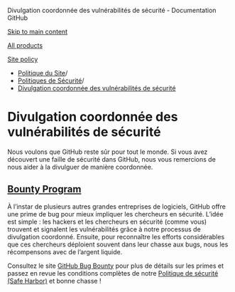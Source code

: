 Divulgation coordonnée des vulnérabilités de sécurité - Documentation GitHub

[Skip to main content](#main-content)

[All products](/fr)

[Site policy](/site-policy)

* [Politique du Site](/fr/site-policy)/
* [Politiques de Sécurité](/fr/site-policy/security-policies)/
* [Divulgation coordonnée des vulnérabilités de sécurité](/fr/site-policy/security-policies/coordinated-disclosure-of-security-vulnerabilities)

Divulgation coordonnée des vulnérabilités de sécurité
==========

Nous voulons que GitHub reste sûr pour tout le monde. Si vous avez découvert une faille de sécurité dans GitHub, nous vous remercions de nous aider à la divulguer de manière coordonnée.

[Bounty Program](#bounty-program)
----------

À l’instar de plusieurs autres grandes entreprises de logiciels, GitHub offre une prime de bug pour mieux impliquer les chercheurs en sécurité. L’idée est simple : les hackers et les chercheurs en sécurité (comme vous) trouvent et signalent les vulnérabilités grâce à notre processus de divulgation coordonné. Ensuite, pour reconnaître les efforts considérables que ces chercheurs déploient souvent dans leur chasse aux bugs, nous les récompensons avec de l’argent liquide.

Consultez le site [GitHub Bug Bounty](https://bounty.github.com) pour plus de détails sur les primes et passez en revue les conditions complètes de notre [Politique de sécurité (Safe Harbor)](/fr/site-policy/security-policies/github-bug-bounty-program-legal-safe-harbor) et bonne chasse !
